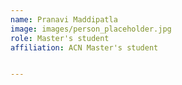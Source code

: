 ```yaml
---
name: Pranavi Maddipatla
image: images/person_placeholder.jpg
role: Master's student 
affiliation: ACN Master's student


---
```

